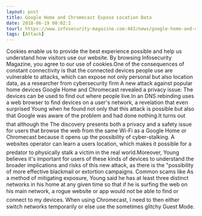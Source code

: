 ```yaml
---
layout: post
title: Google Home and Chromecast Expose Location Data
date: 2018-06-19 00:02:1
tourl: https://www.infosecurity-magazine.com:443/news/google-home-and-chromecast-cast/
tags: [Attack]
---
```

Cookies enable us to provide the best experience possible and help us understand how visitors use our website. By browsing Infosecurity Magazine, you agree to our use of cookies.One of the consequences of constant connectivity is that the connected devices people use are vulnerable to attacks, which can expose not only personal but also location data, as a researcher from cybersecurity firm A new attack against popular home devices Google Home and Chromecast revealed a privacy issue: The devices can be used to find out where people live.In an DNS rebinding uses a web browser to find devices on a user's network, a revelation that even surprised Young when he found not only that this attack is possible but also that Google was aware of the problem and had done nothing.It turns out that although the The discovery presents both a privacy and a safety issue for users that browse the web from the same Wi-Fi as a Google Home or Chromecast because it opens up the possibility of cyber-stalking. A websites operator can learn a users location, which makes it possible for a predator to physically stalk a victim in the real world.Moreover, Young believes it's important for users of these kinds of devices to understand the broader implications and risks of this new attack, as there is the "possibility of more effective blackmail or extortion campaigns. Common scams like As a method of mitigating exposure, Young said he has at least three distinct networks in his home at any given time so that if he is surfing the web on his main network, a rogue website or app would not be able to find or connect to my devices. When using Chromecast, I need to then either switch networks temporarily or else use the sometimes glitchy Guest Mode.